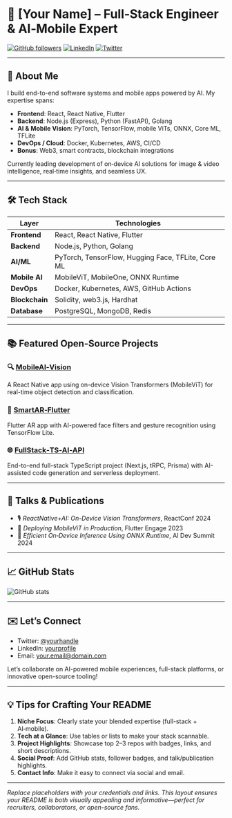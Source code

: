# 🧠 [Your Name] – Full‑Stack Engineer & AI‑Mobile Expert

[![GitHub followers](https://img.shields.io/github/followers/your-username?style=social)](https://github.com/your-username)
[![LinkedIn](https://img.shields.io/badge/LinkedIn-Connect-blue)](https://linkedin.com/in/yourprofile)
[![Twitter](https://img.shields.io/twitter/follow/yourhandle?style=social)](https://twitter.com/yourhandle)

---

## 🚀 About Me

I build end-to-end software systems and mobile apps powered by AI. My expertise spans:

- **Frontend**: React, React Native, Flutter  
- **Backend**: Node.js (Express), Python (FastAPI), Golang  
- **AI & Mobile Vision**: PyTorch, TensorFlow, mobile ViTs, ONNX, Core ML, TFLite  
- **DevOps / Cloud**: Docker, Kubernetes, AWS, CI/CD  
- **Bonus**: Web3, smart contracts, blockchain integrations  

Currently leading development of on‑device AI solutions for image & video intelligence, real‑time insights, and seamless UX.

---

## 🛠️ Tech Stack

| Layer           | Technologies |
|----------------|--------------|
| **Frontend**   | React, React Native, Flutter |
| **Backend**    | Node.js, Python, Golang |
| **AI/ML**      | PyTorch, TensorFlow, Hugging Face, TFLite, Core ML |
| **Mobile AI**  | MobileViT, MobileOne, ONNX Runtime |
| **DevOps**     | Docker, Kubernetes, AWS, GitHub Actions |
| **Blockchain** | Solidity, web3.js, Hardhat |
| **Database**   | PostgreSQL, MongoDB, Redis |

---

## 📚 Featured Open-Source Projects

### 🔍 [MobileAI‑Vision](https://github.com/your-username/MobileAI-Vision)
A React Native app using on-device Vision Transformers (MobileViT) for real-time object detection and classification.

### 📱 [SmartAR‑Flutter](https://github.com/your-username/SmartAR-Flutter)
Flutter AR app with AI-powered face filters and gesture recognition using TensorFlow Lite.

### 🌐 [FullStack‑TS‑AI‑API](https://github.com/your-username/FullStack-TS-AI-API)
End-to-end full-stack TypeScript project (Next.js, tRPC, Prisma) with AI-assisted code generation and serverless deployment.

---

## 🧩 Talks & Publications

- 🎙️ *ReactNative+AI: On-Device Vision Transformers*, ReactConf 2024  
- 🧠 *Deploying MobileViT in Production*, Flutter Engage 2023  
- 📄 *Efficient On‑Device Inference Using ONNX Runtime*, AI Dev Summit 2024

---

## 📈 GitHub Stats

![GitHub stats](https://github-readme-stats.vercel.app/api?username=your-username&show_icons=true&theme=radical)

---

## ✉️ Let’s Connect

- Twitter: [@yourhandle](https://twitter.com/yourhandle)  
- LinkedIn: [yourprofile](https://linkedin.com/in/yourprofile)  
- Email: your.email@domain.com  

Let’s collaborate on AI-powered mobile experiences, full-stack platforms, or innovative open-source tooling!

---

## 💡 Tips for Crafting Your README

1. **Niche Focus**: Clearly state your blended expertise (full-stack + AI‑mobile).  
2. **Tech at a Glance**: Use tables or lists to make your stack scannable.  
3. **Project Highlights**: Showcase top 2–3 repos with badges, links, and short descriptions.  
4. **Social Proof**: Add GitHub stats, follower badges, and talk/publication highlights.  
5. **Contact Info**: Make it easy to connect via social and email.

---

*Replace placeholders with your credentials and links. This layout ensures your README is both visually appealing and informative—perfect for recruiters, collaborators, or open-source fans.*
